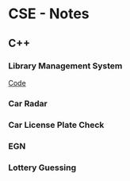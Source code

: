 # CSE - Notes
## C++ 
### Library Management System 
[Code](CSE-Notes/library.cpp)
### Car Radar 

### Car License Plate Check

### EGN

### Lottery Guessing
